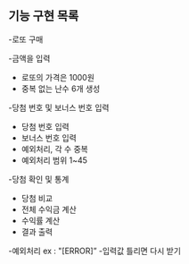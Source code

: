 ## 기능 구현 목록

-로또 구매

-금액을 입력
- 로또의 가격은 1000원
- 중복 없는 난수 6개 생성


-당첨 번호 및 보너스 번호 입력
- 당첨 번호 입력
- 보너스 번호 입력
- 예외처리, 각 수 중복
- 예외처리 범위 1~45

-당첨 확인 및 통계
- 당첨 비교
- 전체 수익금 계산
- 수익률 계산
- 결과 출력

-예외처리 ex : "[ERROR]”
-입력값 틀리면 다시 받기